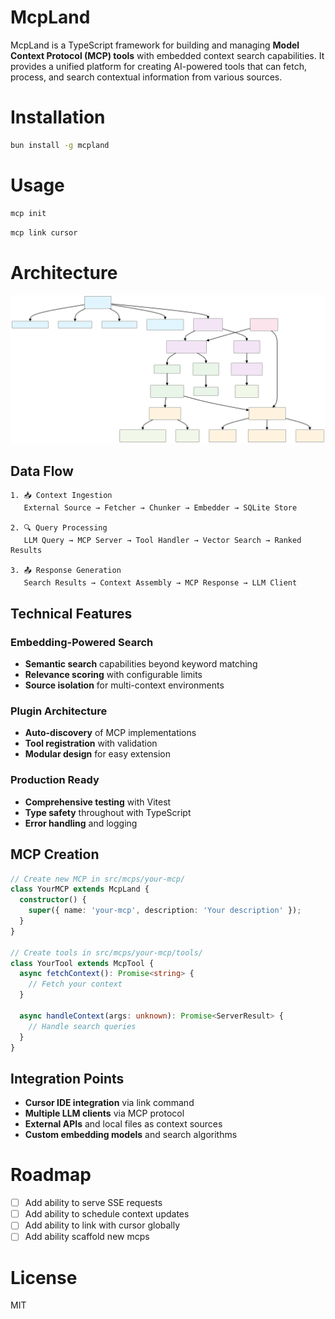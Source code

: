 # McpLand

McpLand is a TypeScript framework for building and managing **Model Context Protocol (MCP) tools** with embedded context search capabilities. It provides a unified platform for creating AI-powered tools that can fetch, process, and search contextual information from various sources.

# Installation

```bash
bun install -g mcpland
```

# Usage

```bash
mcp init
```

```bash
mcp link cursor
```

# Architecture

![architecture](./assets/architecture.svg)

## Data Flow

```
1. 📥 Context Ingestion
   External Source → Fetcher → Chunker → Embedder → SQLite Store

2. 🔍 Query Processing  
   LLM Query → MCP Server → Tool Handler → Vector Search → Ranked Results

3. 📤 Response Generation
   Search Results → Context Assembly → MCP Response → LLM Client
```

## Technical Features

### Embedding-Powered Search
- **Semantic search** capabilities beyond keyword matching
- **Relevance scoring** with configurable limits
- **Source isolation** for multi-context environments

### Plugin Architecture
- **Auto-discovery** of MCP implementations
- **Tool registration** with validation
- **Modular design** for easy extension

### Production Ready
- **Comprehensive testing** with Vitest
- **Type safety** throughout with TypeScript
- **Error handling** and logging


## MCP Creation
```typescript
// Create new MCP in src/mcps/your-mcp/
class YourMCP extends McpLand {
  constructor() {
    super({ name: 'your-mcp', description: 'Your description' });
  }
}

// Create tools in src/mcps/your-mcp/tools/
class YourTool extends McpTool {
  async fetchContext(): Promise<string> {
    // Fetch your context
  }
  
  async handleContext(args: unknown): Promise<ServerResult> {
    // Handle search queries
  }
}
```

## Integration Points
- **Cursor IDE integration** via link command
- **Multiple LLM clients** via MCP protocol
- **External APIs** and local files as context sources
- **Custom embedding models** and search algorithms

# Roadmap

- [ ] Add ability to serve SSE requests
- [ ] Add ability to schedule context updates
- [ ] Add ability to link with cursor globally
- [ ] Add ability scaffold new mcps

# License

MIT